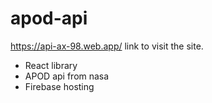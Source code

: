 # apod-api

https://api-ax-98.web.app/ link to visit the site.

- React library
- APOD api from nasa
- Firebase hosting
